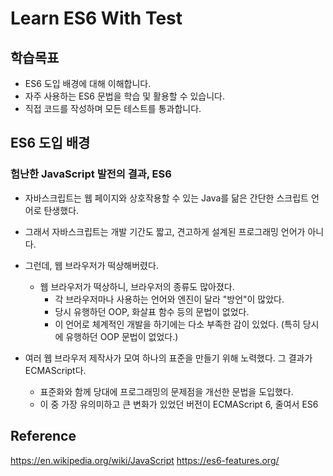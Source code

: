 # Learn ES6 With Test

## 학습목표

- ES6 도입 배경에 대해 이해합니다.
- 자주 사용하는 ES6 문법을 학습 및 활용할 수 있습니다.
- 직접 코드를 작성하며 모든 테스트를 통과합니다.

## ES6 도입 배경

### 험난한 JavaScript 발전의 결과, ES6

- 자바스크립트는 웹 페이지와 상호작용할 수 있는 Java를 닮은 간단한 스크립트 언어로 탄생했다.
- 그래서 자바스크립트는 개발 기간도 짧고, 견고하게 설계된 프로그래밍 언어가 아니다.

- 그런데, 웹 브라우저가 떡상해버렸다.
  - 웹 브라우저가 떡상하니, 브라우저의 종류도 많아졌다.
    - 각 브라우저마나 사용하는 언어와 엔진이 달라 "방언"이 많았다.
    - 당시 유행하던 OOP, 화살표 함수 등의 문법이 없었다.
    - 이 언어로 체계적인 개발을 하기에는 다소 부족한 감이 있었다. (특히 당시에 유행하던 OOP 문법이 없었다.)

- 여러 웹 브라우저 제작사가 모여 하나의 표준을 만들기 위해 노력했다. 그 결과가 ECMAScript다.
  - 표준화와 함께 당대에 프로그래밍의 문제점을 개선한 문법을 도입했다.
  - 이 중 가장 유의미하고 큰 변화가 있었던 버전이 ECMAScript 6, 줄여서 ES6

## Reference

https://en.wikipedia.org/wiki/JavaScript
https://es6-features.org/